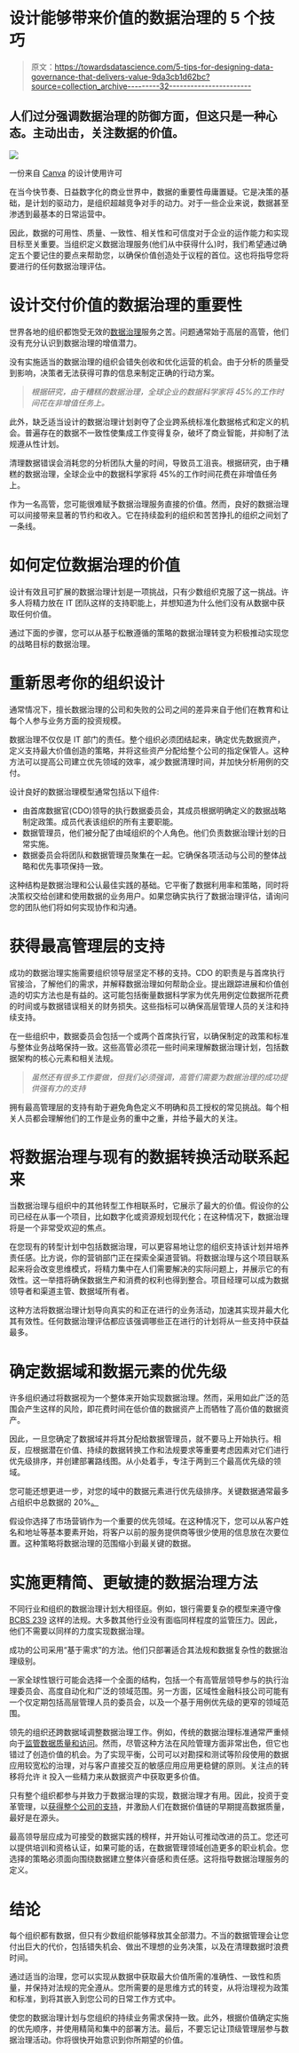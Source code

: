 # 设计能够带来价值的数据治理的 5 个技巧

> 原文：<https://towardsdatascience.com/5-tips-for-designing-data-governance-that-delivers-value-9da3cb1d62bc?source=collection_archive---------32----------------------->

## 人们过分强调数据治理的防御方面，但这只是一种心态。主动出击，关注数据的价值。

![](img/c7f6c815a3040fe0f4cae76835f37bc6.png)

一份来自 [Canva](https://www.canva.com/policies/onedesign/) 的设计使用许可

在当今快节奏、日益数字化的商业世界中，数据的重要性毋庸置疑。它是决策的基础，是计划的驱动力，是组织超越竞争对手的动力。对于一些企业来说，数据甚至渗透到最基本的日常运营中。

因此，数据的可用性、质量、一致性、相关性和可信度对于企业的运作能力和实现目标至关重要。当组织定义数据治理服务(他们从中获得什么)时，我们希望通过确定五个要记住的要点来帮助您，以确保价值创造处于议程的首位。这也将指导您将要进行的任何数据治理评估。

# 设计交付价值的数据治理的重要性

世界各地的组织都饱受无效的[数据治理](https://www.prodago.com/data-governance-an-executive-guide)服务之苦。问题通常始于高层的高管，他们没有充分认识到数据治理的增值潜力。

没有实施适当的数据治理的组织会错失创收和优化运营的机会。由于分析的质量受到影响，决策者无法获得可靠的信息来制定正确的行动方案。

> *根据研究，由于糟糕的数据治理，全球企业的数据科学家将 45%的工作时间花在非增值任务上。*

此外，缺乏适当设计的数据治理计划剥夺了企业跨系统标准化数据格式和定义的机会。普遍存在的数据不一致性使集成工作变得复杂，破坏了商业智能，并抑制了法规遵从性计划。

清理数据错误会消耗您的分析团队大量的时间，导致员工沮丧。根据研究，由于糟糕的数据治理，全球企业中的数据科学家将 45%的工作时间花费在非增值任务上。

作为一名高管，您可能很难赋予数据治理服务直接的价值。然而，良好的数据治理可以间接带来显著的节约和收入。它在持续盈利的组织和苦苦挣扎的组织之间划了一条线。

# 如何定位数据治理的价值

设计有效且可扩展的数据治理计划是一项挑战，只有少数组织克服了这一挑战。许多人将精力放在 IT 团队这样的支持职能上，并想知道为什么他们没有从数据中获取任何价值。

通过下面的步骤，您可以从基于松散遵循的策略的数据治理转变为积极推动实现您的战略目标的数据治理。

# 重新思考你的组织设计

通常情况下，擅长数据治理的公司和失败的公司之间的差异来自于他们在教育和让每个人参与业务方面的投资规模。

数据治理不仅仅是 IT 部门的责任。整个组织必须团结起来，确定优先数据资产，定义支持最大价值创造的策略，并将这些资产分配给整个公司的指定保管人。这种方法可以提高公司建立优先领域的效率，减少数据清理时间，并加快分析用例的交付。

设计良好的数据治理模型通常包括以下组件:

*   由首席数据官(CDO)领导的执行数据委员会，其成员根据明确定义的数据战略制定政策。成员代表该组织的所有主要职能。
*   数据管理员，他们被分配了由域组织的个人角色。他们负责数据治理计划的日常实施。
*   数据委员会将团队和数据管理员聚集在一起。它确保各项活动与公司的整体战略和优先事项保持一致。

这种结构是数据治理和公认最佳实践的基础。它平衡了数据利用率和策略，同时将决策权交给创建和使用数据的业务用户。如果您确实执行了数据治理评估，请询问您的团队他们将如何实现协作和沟通。

# 获得最高管理层的支持

成功的数据治理实施需要组织领导层坚定不移的支持。CDO 的职责是与首席执行官接洽，了解他们的需求，并解释数据治理如何帮助企业。提出跟踪进展和价值创造的切实方法也是有益的。这可能包括衡量数据科学家为优先用例定位数据所花费的时间或与数据错误相关的财务损失。这些指标可以确保高层管理人员的关注和持续支持。

在一些组织中，数据委员会包括一个或两个首席执行官，以确保制定的政策和标准与整体业务战略保持一致。这些高管必须花一些时间来理解数据治理计划，包括数据架构的核心元素和相关法规。

> *虽然还有很多工作要做，但我们必须强调，高管们需要为数据治理的成功提供强有力的支持*

拥有最高管理层的支持有助于避免角色定义不明确和员工授权的常见挑战。每个相关人员都会理解他们的工作是业务的重中之重，并给予最大的关注。

# 将数据治理与现有的数据转换活动联系起来

当数据治理与组织中的其他转型工作相联系时，它展示了最大的价值。假设你的公司已经在从事一个项目，比如数字化或资源规划现代化；在这种情况下，数据治理将是一个非常受欢迎的焦点。

在您现有的转型计划中包括数据治理，可以更容易地让您的组织支持该计划并培养责任感。比方说，你的营销部门正在探索全渠道营销。将数据治理与这个项目联系起来将会改变思维模式，将精力集中在人们需要解决的实际问题上，并展示它的有效性。这一举措将确保数据生产和消费的权利也得到整合。项目经理可以成为数据领导者和渠道主管、数据域所有者。

这种方法将数据治理计划导向真实的和正在进行的业务活动，加速其实现并最大化其有效性。任何数据治理评估都应该强调哪些正在进行的计划将从一些支持中获益最多。

# 确定数据域和数据元素的优先级

许多组织通过将数据视为一个整体来开始实现数据治理。然而，采用如此广泛的范围会产生这样的风险，即花费时间在低价值的数据资产上而牺牲了高价值的数据资产。

因此，一旦您确定了数据域并将其分配给数据管理员，就不要马上开始执行。相反，应根据潜在价值、持续的数据转换工作和法规要求等重要考虑因素对它们进行优先级排序，并创建部署路线图。从小处着手，专注于两到三个最高优先级的领域。

您可能还想更进一步，对您的域中的数据元素进行优先级排序。关键数据通常最多占组织中总数据的 20%[。](https://www.sciencedirect.com/topics/computer-science/critical-data-element)

假设你选择了市场营销作为一个重要的优先领域。在这种情况下，您可以从客户姓名和地址等基本要素开始，将客户以前的服务提供商等很少使用的信息放在次要位置。这种策略将数据治理的范围缩小到最关键的数据。

# 实施更精简、更敏捷的数据治理方法

不同行业和组织的数据治理计划大相径庭。例如，银行需要复杂的模型来遵守像 [BCBS 239](https://www.mckinsey.com/business-functions/risk/our-insights/living-with-bcbs-239) 这样的法规。大多数其他行业没有面临同样程度的监管压力。因此，他们不需要以同样的力度实现数据治理。

成功的公司采用“基于需求”的方法。他们只部署适合其法规和数据复杂性的数据治理级别。

一家全球性银行可能会选择一个全面的结构，包括一个有高管层领导参与的执行治理委员会、高度自动化和广泛的领域范围。另一方面，区域性金融科技公司可能有一个仅定期包括高层管理人员的委员会，以及一个基于用例优先级的更窄的领域范围。

领先的组织还跨数据域调整数据治理工作。例如，传统的数据治理标准通常严重倾向于[监管数据质量和访问](https://globaldatastrategy.com/global-data-strategy-blogs/data-quality-architecture-success/)。然而，尽管这种方法在风险管理方面非常出色，但它也错过了创造价值的机会。为了实现平衡，公司可以对勘探和测试等阶段使用的数据应用较宽松的治理，对与客户直接交互的敏感应用应用更稳健的原则。关注点的转移将允许 it 投入一些精力来从数据资产中获取更多价值。

只有整个组织都参与并致力于数据治理的实现，数据治理才有用。因此，投资于变革管理，以[获得整个公司的支持](https://globaldatastrategy.com/selling-data-governance/)，并激励人们在数据价值链的早期提高数据质量，最好是在源头。

最高领导层应成为可接受的数据实践的榜样，并开始认可推动改进的员工。您还可以提供培训和资格认证，如果可能的话，在数据管理领域创造更多的职业机会。您选择的策略必须面向围绕数据建立整体兴奋感和责任感。这将指导数据治理服务的定义。

# 结论

每个组织都有数据，但只有少数组织能够释放其全部潜力。不当的数据管理会让您付出巨大的代价，包括错失机会、做出不理想的业务决策，以及在清理数据时浪费时间。

通过适当的治理，您可以实现从数据中获取最大价值所需的准确性、一致性和质量，并保持对法规的完全遵从。您所需要的是思维方式的转变，从将治理视为政策和标准，到将其嵌入到您公司的日常工作方式中。

使您的数据治理计划与您组织的持续业务需求保持一致。此外，根据价值确定实施的优先顺序，并使用精简和集中的部署方法。最后，不要忘记让顶级管理层参与数据治理活动。你将很快开始意识到你所期望的价值。